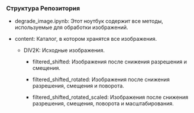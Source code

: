 ### Структура Репозитория
- degrade_image.ipynb: Этот ноутбук содержит все методы, используемые для обработки изображений.

- content: Каталог, в котором хранятся все изображения.

  - DIV2K: Исходные изображения.

 	- filtered_shifted: Изображения после снижения разрешения и смещения.

 	- filtered_shifted_rotated: Изображения после снижения разрешения, смещения и поворота.

 	- filtered_shifted_rotated_scaled: Изображения после снижения разрешения, смещения, поворота и масштабирования.
